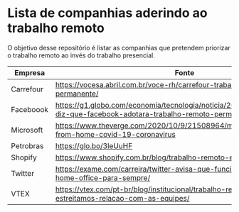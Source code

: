 # Lista de companhias aderindo ao trabalho remoto
O objetivo desse repositório é listar as companhias que pretendem priorizar o trabalho remoto ao invés do trabalho presencial.

| Empresa | Fonte |
| --- | --- |
|Carrefour|https://vocesa.abril.com.br/voce-rh/carrefour-trabalho-flexivel-permanente/|
|Faceboook|https://g1.globo.com/economia/tecnologia/noticia/2020/05/21/zuckerberg-diz-que-facebook-adotara-trabalho-remoto-permanente.ghtml|
|Microsoft|https://www.theverge.com/2020/10/9/21508964/microsoft-remote-work-from-home-covid-19-coronavirus|
|Petrobras | https://glo.bo/3leUuHF|
|Shopify | https://www.shopify.com.br/blog/trabalho-remoto-e-sustentabilidade|
|Twitter | https://exame.com/carreira/twitter-avisa-que-funcionarios-podem-fazer-home-office-para-sempre/|
| VTEX | https://vtex.com/pt-br/blog/institucional/trabalho-remoto-como-estreitamos-relacao-com-as-equipes/ |
